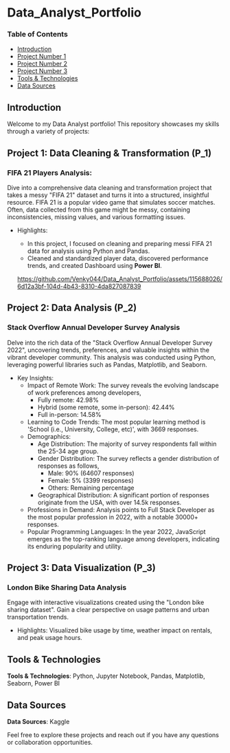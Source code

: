 # Data_Analyst_Portfolio

### Table of Contents

- [Introduction](#introduction)
- [Project Number 1](#project-1)
- [Project Number 2](#project-2)
- [Project Number 3](#project-3)
- [Tools & Technologies](#tools-technologies)
- [Data Sources](#data-sources)

## Introduction
<a id="introduction"></a>
Welcome to my Data Analyst portfolio! This repository showcases my skills through a variety of projects:

## Project 1: Data Cleaning & Transformation (P_1)
<a id="project-1"></a>
### FIFA 21 Players Analysis:
   Dive into a comprehensive data cleaning and transformation project that takes a messy "FIFA 21" dataset and turns it into a structured, insightful resource.
   FIFA 21 is a popular video game that simulates soccer matches. Often, data collected from this game might be messy, containing inconsistencies, missing values, and various formatting issues.
   - Highlights:
     - In this project, I focused on cleaning and preparing messi FIFA 21 data for analysis using Python and Pandas.
     - Cleaned and standardized player data, discovered performance trends, and created Dashboard using **Power BI**.

     https://github.com/Venky044/Data_Analyst_Portfolio/assets/115688026/6d12a3bf-104d-4b43-8310-4da827087839

## Project 2: Data Analysis (P_2)
<a id="project-2"></a>
### Stack Overflow Annual Developer Survey Analysis
   Delve into the rich data of the "Stack Overflow Annual Developer Survey 2022", uncovering trends, preferences, and valuable insights within the vibrant developer community. This analysis was conducted using Python, leveraging powerful libraries such as Pandas, Matplotlib, and Seaborn.
   - Key Insights:
     - Impact of Remote Work: The survey reveals the evolving landscape of work preferences among developers,
       - Fully remote: 42.98%
       - Hybrid (some remote, some in-person): 42.44%
       - Full in-person: 14.58%
     - Learning to Code Trends: The most popular learning method is 'School (i.e., University, College, etc)', with 3669 responses.
     - Demographics:
       - Age Distribution: The majority of survey respondents fall within the 25-34 age group.
       - Gender Distribution: The survey reflects a gender distribution of responses as follows,
         - Male: 90% (64607 responses)
         - Female: 5% (3399 responses)
         - Others: Remaining percentage
       - Geographical Distribution: A significant portion of responses originate from the USA, with over 14.5k responses.
     - Professions in Demand: Analysis points to Full Stack Developer as the most popular profession in 2022, with a notable 30000+ responses.
     - Popular Programming Languages: In the year 2022, JavaScript emerges as the top-ranking language among developers, indicating its enduring popularity and utility.

## Project 3: Data Visualization (P_3)
<a id="project-3"></a>
### London Bike Sharing Data Analysis
   Engage with interactive visualizations created using the "London bike sharing dataset". Gain a clear perspective on usage patterns and urban transportation trends.  
   - Highlights: Visualized bike usage by time, weather impact on rentals, and peak usage hours.

## Tools & Technologies
<a id="tools-technologies"></a>
**Tools & Technologies**: Python, Jupyter Notebook, Pandas, Matplotlib, Seaborn, Power BI

## Data Sources
<a id="data-sources"></a>
**Data Sources**: Kaggle

Feel free to explore these projects and reach out if you have any questions or collaboration opportunities.

